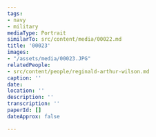```yaml
---
tags:
- navy
- military
mediaType: Portrait
similarTo: src/content/media/00022.md
title: '00023'
images:
- "/assets/media/00023.JPG"
relatedPeople:
- src/content/people/reginald-arthur-wilson.md
caption: ''
date: 
location: ''
description: ''
transcription: ''
paperId: []
dateApprox: false

---
```

